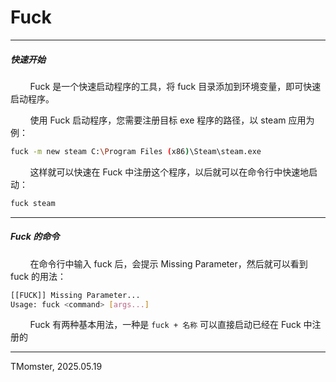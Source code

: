 # Fuck

---

##### 快速开始

        Fuck 是一个快速启动程序的工具，将 fuck 目录添加到环境变量，即可快速启动程序。

        使用 Fuck 启动程序，您需要注册目标 exe 程序的路径，以 steam 应用为例：

```bash
fuck -m new steam C:\Program Files (x86)\Steam\steam.exe
```

        这样就可以快速在 Fuck 中注册这个程序，以后就可以在命令行中快速地启动：

```bash
fuck steam
```

---

##### Fuck 的命令

        在命令行中输入 fuck 后，会提示 Missing Parameter，然后就可以看到 fuck 的用法：

```bash
[[FUCK]] Missing Parameter...
Usage: fuck <command> [args...]
```

        Fuck 有两种基本用法，一种是 `fuck + 名称` 可以直接启动已经在 Fuck 中注册的

---

TMomster, 2025.05.19
